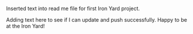 Inserted text into read me file for first Iron Yard project.

Adding text here to see if I can update and push successfully. Happy to be at the Iron Yard!
